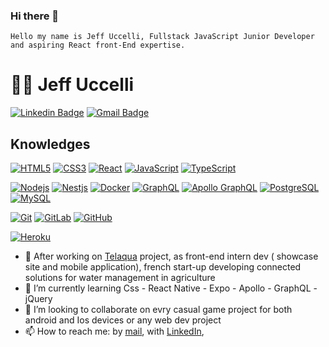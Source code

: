 ### Hi there 👋

    Hello my name is Jeff Uccelli, Fullstack JavaScript Junior Developer and aspiring React front-End expertise.


# :man_technologist: Jeff Uccelli

[![Linkedin Badge](https://img.shields.io/badge/-LinkedIn-blue?style=flat-square&logo=Linkedin&logoColor=white&link=https://www.https://www.linkedin.com/in/jeff-uccelli/)](https://www.https://www.linkedin.com/in/jeff-uccelli/)
[![Gmail Badge](https://img.shields.io/badge/-Gmail-c14438?style=flat-square&logo=Gmail&logoColor=white&link=mailto:jeanfrancoisuccelli@gmail.com)](mailto:jeanfrancoisuccelli@gmail.com)

## Knowledges

[![HTML5](https://img.shields.io/badge/-HTML5-E34F26?style=flat-square&logo=html5&logoColor=white&link=https://github.com/JeanFrancoisUccelli/)](https://github.com/JeanFrancoisUccelli/)
[![CSS3](https://img.shields.io/badge/-CSS3-1572B6?style=flat-square&logo=css3&link=https://github.com/JeanFrancoisUccelli/)](https://github.com/JeanFrancoisUccelli/)
[![React](https://img.shields.io/badge/-React-black?style=flat-square&logo=react&link=https://github.com/JeanFrancoisUccelli/)](https://github.com/JeanFrancoisUccelli/)
[![JavaScript](https://img.shields.io/badge/-JavaScript-black?style=flat-square&logo=javascript&link=https://github.com/JeanFrancoisUccelli/)](https://github.com/JeanFrancoisUccelli/)
[![TypeScript](https://img.shields.io/badge/-TypeScript-007ACC?style=flat-square&logo=typescript&link=https://github.com/JeanFrancoisUccelli/)](https://github.com/JeanFrancoisUccelli/)

[![Nodejs](https://img.shields.io/badge/-Nodejs-black?style=flat-square&logo=Node.js&link=https://github.com/JeanFrancoisUccelli/)](https://github.com/JeanFrancoisUccelli/)
[![Nestjs](https://img.shields.io/badge/-Nestjs-black?style=flat-square&logo=NestJS&link=https://github.com/JeanFrancoisUccelli/)](https://github.com/JeanFrancoisUccelli/)
[![Docker](https://img.shields.io/badge/-Docker-black?style=flat-square&logo=docker&link=https://github.com/JeanFrancoisUccelli/)](https://github.com/JeanFrancoisUccelli/)
[![GraphQL](https://img.shields.io/badge/-GraphQL-E10098?style=flat-square&logo=graphql&link=https://github.com/JeanFrancoisUccelli/)](https://github.com/JeanFrancoisUccelli/)
[![Apollo GraphQL](https://img.shields.io/badge/-Apollo%20GraphQL-311C87?style=flat-square&logo=apollo-graphql&link=https://github.com/JeanFrancoisUccelli/)](https://github.com/JeanFrancoisUccelli/)
[![PostgreSQL](https://img.shields.io/badge/-PostgreSQL-336791?style=flat-square&logo=postgresql&link=https://github.com/JeanFrancoisUccelli/)](https://github.com/JeanFrancoisUccelli/)
[![MySQL](https://img.shields.io/badge/-MySQL-black?style=flat-square&logo=mysql&link=https://github.com/JeanFrancoisUccelli/)](https://github.com/JeanFrancoisUccelli/)

[![Git](https://img.shields.io/badge/-Git-black?style=flat-square&logo=git&link=https://github.com/JeanFrancoisUccelli/)](https://github.com/JeanFrancoisUccelli/)
[![GitLab](https://img.shields.io/badge/-GitLab-FCA121?style=flat-square&logo=gitlab&link=https://github.com/JeanFrancoisUccelli/)](https://github.com/JeanFrancoisUccelli/)
[![GitHub](https://img.shields.io/badge/-GitHub-181717?style=flat-square&logo=github&link=https://github.com/JeanFrancoisUccelli/)](https://github.com/JeanFrancoisUccelli/)

[![Heroku](https://img.shields.io/badge/-Heroku-430098?style=flat-square&logo=heroku&link=https://github.com/JeanFrancoisUccelli/)](https://github.com/JeanFrancoisUccelli/)


- 🔭 After working on [Telaqua](https://telaqua.com) project, as front-end intern dev ( showcase site and mobile application), french start-up developing connected solutions for water management in agriculture
- 🌱 I’m currently learning Css - React Native - Expo - Apollo - GraphQL -jQuery
- 👯 I’m looking to collaborate on evry casual game project for both android and Ios devices or any web dev project
- 📫 How to reach me: 
        by [mail](mailto:jeanfrancoisuccelli@gmail.com), 
        with [LinkedIn](https://www.https://www.linkedin.com/in/jeff-uccelli/),
